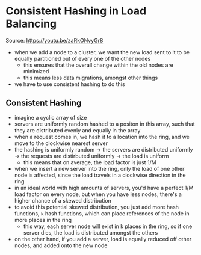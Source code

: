 # Consistent Hashing in Load Balancing

Source: https://youtu.be/zaRkONvyGr8

- when we add a node to a cluster, we want the new load sent to it to be equally partitioned out of every one of the other nodes
  - this ensures that the overall change within the old nodes are minimized
  - this means less data migrations, amongst other things
- we have to use consistent hashing to do this

## Consistent Hashing
- imagine a cyclic array of size 
- servers are uniformly random hashed to a positon in this array, such that they are distributed evenly and equally in the array
- when a request comes in, we hash it to a location into the ring, and we move to the clockwise nearest server
- the hashing is uniformly random -> the servers are distributed uniformly -> the requests are distirbuted uniformly -> the load is uniform
  - this means that on average, the load factor is just 1/M
- when we insert a new server into the ring, only the load of one other node is affected, since the load travels in a clockwise direction in the ring
- in an ideal world with high amounts of servers, you'd have a perfect 1/M load factor on every node, but when you have less nodes, there's a higher chance of a skewed distribution
- to avoid this potential skewed distribution, you just add more hash functions, `k` hash functions, which can place references of the node in more places in the ring
  - this way, each server node will exist in k places in the ring, so if one server dies, the load is distributed amongst the others
- on the other hand, if you add a server, load is equally reduced off other nodes, and added onto the new node
